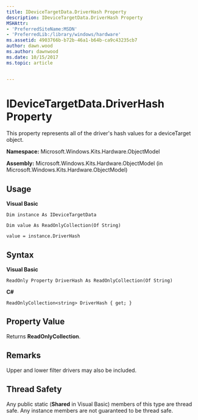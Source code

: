 ```yaml
---
title: IDeviceTargetData.DriverHash Property
description: IDeviceTargetData.DriverHash Property
MSHAttr:
- 'PreferredSiteName:MSDN'
- 'PreferredLib:/library/windows/hardware'
ms.assetid: 4903766b-b72b-46a1-b64b-ca9c43235cb7
author: dawn.wood
ms.author: dawnwood
ms.date: 10/15/2017
ms.topic: article


---
```


# IDeviceTargetData.DriverHash Property


This property represents all of the driver's hash values for a deviceTarget object.

**Namespace:** Microsoft.Windows.Kits.Hardware.ObjectModel

**Assembly:** Microsoft.Windows.Kits.Hardware.ObjectModel (in Microsoft.Windows.Kits.Hardware.ObjectModel)

## <span id="Usage"></span><span id="usage"></span><span id="USAGE"></span>Usage


**Visual Basic**

`Dim instance As IDeviceTargetData`

`Dim value As ReadOnlyCollection(Of String)`

`value = instance.DriverHash`

## <span id="Syntax"></span><span id="syntax"></span><span id="SYNTAX"></span>Syntax


**Visual Basic**

`ReadOnly Property DriverHash As ReadOnlyCollection(Of String)`

**C#**

`ReadOnlyCollection<string> DriverHash { get; }`

## <span id="Property_Value"></span><span id="property_value"></span><span id="PROPERTY_VALUE"></span>Property Value


Returns **ReadOnlyCollection**.

## <span id="Remarks"></span><span id="remarks"></span><span id="REMARKS"></span>Remarks


Upper and lower filter drivers may also be included.

## <span id="Thread_Safety"></span><span id="thread_safety"></span><span id="THREAD_SAFETY"></span>Thread Safety


Any public static (**Shared** in Visual Basic) members of this type are thread safe. Any instance members are not guaranteed to be thread safe.

 

 






